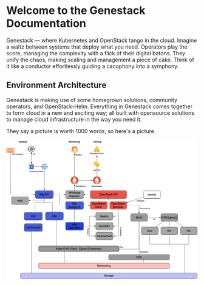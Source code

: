 # Welcome to the Genestack Documentation

Genestack — where Kubernetes and OpenStack tango in the cloud. Imagine a waltz between systems that deploy
what you need. Operators play the score, managing the complexity with a flick of their digital batons. They
unify the chaos, making scaling and management a piece of cake. Think of it like a conductor effortlessly
guiding a cacophony into a symphony.

## Environment Architecture

Genestack is making use of some homegrown solutions, community operators, and OpenStack-Helm. Everything
in Genestack comes together to form cloud in a new and exciting way; all built with opensource solutions
to manage cloud infrastructure in the way you need it.

They say a picture is worth 1000 words, so here's a picture.

![Genestack Architecture Diagram](assets/images/diagram-genestack.png)

